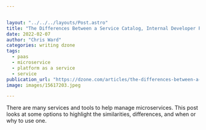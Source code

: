 ```yaml
---


layout: "../../../layouts/Post.astro"
title: "The Differences Between a Service Catalog, Internal Developer Platform, and..."
date: 2022-02-07
author: "Chris Ward"
categories: writing dzone
tags: 
  - paas
  - microservice
  - platform as a service
  - service
publication_url: "https://dzone.com/articles/the-differences-between-a-service-catalog-internal"
image: images/15617203.jpeg

---
```

There are many services and tools to help manage microservices. This post looks at some options to highlight the similarities, differences, and when or why to use one.

